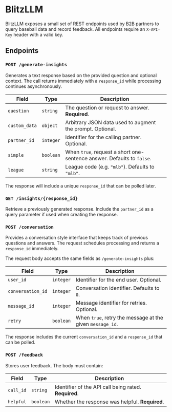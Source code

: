 # BlitzLLM

BlitzLLM exposes a small set of REST endpoints used by B2B partners to query baseball data and record feedback. All endpoints require an `X-API-Key` header with a valid key.

## Endpoints

### `POST /generate-insights`
Generates a text response based on the provided question and optional context. The call returns immediately with a `response_id` while processing continues asynchronously.

| Field | Type | Description |
|-------|------|-------------|
| `question` | `string` | The question or request to answer. **Required**. |
| `custom_data` | `object` | Arbitrary JSON data used to augment the prompt. Optional. |
| `partner_id` | `integer` | Identifier for the calling partner. Optional. |
| `simple` | `boolean` | When `true`, request a short one-sentence answer. Defaults to `false`. |
| `league` | `string` | League code (e.g. `"mlb"`). Defaults to `"mlb"`. |

The response will include a unique `response_id` that can be polled later.

### `GET /insights/{response_id}`
Retrieve a previously generated response. Include the `partner_id` as a query parameter if used when creating the response.

### `POST /conversation`
Provides a conversation style interface that keeps track of previous questions and answers. The request schedules processing and returns a `response_id` immediately.

The request body accepts the same fields as `/generate-insights` plus:

| Field | Type | Description |
|-------|------|-------------|
| `user_id` | `integer` | Identifier for the end user. Optional. |
| `conversation_id` | `integer` | Conversation identifier. Defaults to `0`. |
| `message_id` | `integer` | Message identifier for retries. Optional. |
| `retry` | `boolean` | When `true`, retry the message at the given `message_id`. |

The response includes the current `conversation_id` and a `response_id` that can be polled.

### `POST /feedback`
Stores user feedback. The body must contain:

| Field | Type | Description |
|-------|------|-------------|
| `call_id` | `string` | Identifier of the API call being rated. **Required**. |
| `helpful` | `boolean` | Whether the response was helpful. **Required**. |

